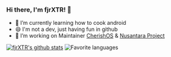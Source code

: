 ### Hi there, I'm fjrXTR! 👋

- 🌱 I’m currently learning how to cook android
- 😄 I'm not a dev, just having fun in github
- 🔭 I’m working on Maintainer <a href="https://github.com/cherishOS">CherishOS</a> & <a href="https://nusantararom.org/">Nusantara Project</a>

[![fjrXTR's github stats](https://github-readme-stats.vercel.app/api?username=fjrXTR&theme=dark&layout=compact)](https://github.com/fajar3109)
![Favorite languages](https://github-readme-stats.vercel.app/api/top-langs/?username=fjrXTR&theme=dark&layout=compact)

<!--
**fjrXTR/fjrXTR** is a ✨ _special_ ✨ repository because its `README.md` (this file) appears on your GitHub profile.

Here are some ideas to get you started:

- 🔭 I’m currently working on ...
- 🌱 I’m currently learning ...
- 👯 I’m looking to collaborate on ...
- 🤔 I’m looking for help with ...
- 💬 Ask me about ...
- 📫 How to reach me: ...
- 😄 Pronouns: ...
- ⚡ Fun fact: ...
-->

